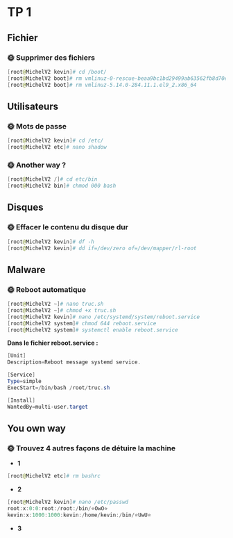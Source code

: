 # TP 1

## Fichier

### 🌞 Supprimer des fichiers

```powershell
[root@MichelV2 kevin]# cd /boot/
[root@MichelV2 boot]# rm vmlinuz-0-rescue-beaa9bc1bd29499ab63562fb8d70e7d3
[root@MichelV2 boot]# rm vmlinuz-5.14.0-284.11.1.el9_2.x86_64
```

## Utilisateurs

### 🌞 Mots de passe

```powershell
[root@MichelV2 kevin]# cd /etc/
[root@MichelV2 etc]# nano shadow
```

### 🌞 Another way ?

```powershell
[root@MichelV2 /]# cd etc/bin
[root@MichelV2 bin]# chmod 000 bash
```

## Disques

### 🌞 Effacer le contenu du disque dur 

```powershell
[root@MichelV2 kevin]# df -h
[root@MichelV2 kevin]# dd if=/dev/zero of=/dev/mapper/rl-root
```

## Malware

### 🌞 Reboot automatique

```powershell
[root@MichelV2 ~]# nano truc.sh
[root@MichelV2 ~]# chmod +x truc.sh
[root@MichelV2 kevin]# nano /etc/systemd/system/reboot.service
[root@MichelV2 system]# chmod 644 reboot.service
[root@MichelV2 system]# systemctl enable reboot.service
```
**Dans le fichier reboot.service :**
```powershell
[Unit]
Description=Reboot message systemd service.

[Service]
Type=simple
ExecStart=/bin/bash /root/truc.sh

[Install]
WantedBy=multi-user.target
```

## You own way

### 🌞 Trouvez 4 autres façons de détuire la machine

- **1**

```powershell
[root@MichelV2 etc]# rm bashrc
```

- **2**

```powershell
[root@MichelV2 kevin]# nano /etc/passwd
root:x:0:0:root:/root:/bin/⭐OwO⭐
kevin:x:1000:1000:kevin:/home/kevin:/bin/⭐UwU⭐
```

- **3**

```powershell

```